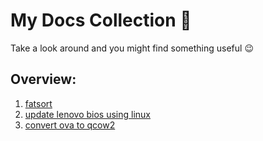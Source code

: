 # My Docs Collection 🖤
Take a look around and you might find something useful 😉

## Overview:
1. [fatsort](https://github.com/kibahime/docs/blob/main/fatsort.md)
2. [update lenovo bios using linux](https://github.com/kibahime/docs/blob/main/lenovo_bios_linux.md)
3. [convert ova to qcow2](https://github.com/kibahime/docs/blob/main/ova-to-qcow2.md)
